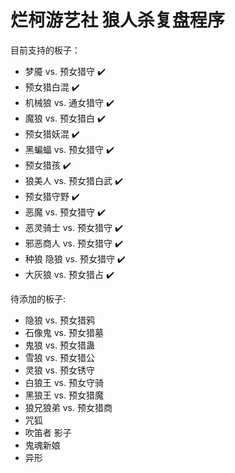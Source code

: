 # 烂柯游艺社 狼人杀复盘程序

目前支持的板子：
- 梦魇 vs. 预女猎守 ✔️
- 预女猎白混 ✔️
- 机械狼 vs. 通女猎守 ✔️
- 魔狼 vs. 预女猎白 ✔️
- 预女猎妖混 ✔️
- 黑蝙蝠 vs. 预女猎守 ✔️
- 预女猎孩 ✔️
- 狼美人 vs. 预女猎白武 ✔️
- 预女猎守野 ✔️
- 恶魔 vs. 预女猎守 ✔️
- 恶灵骑士 vs. 预女猎守 ✔️
- 邪恶商人 vs. 预女猎守 ✔️
- 种狼 隐狼 vs. 预女猎守 ✔️
- 大灰狼 vs. 预女猎占 ✔️

待添加的板子:
- 隐狼 vs. 预女猎鸦
- 石像鬼 vs. 预女猎墓
- 鬼狼 vs. 预女猎蛊
- 雪狼 vs. 预女猎公
- 灵狼 vs. 预女锈守
- 白狼王 vs. 预女守骑
- 黑狼王 vs. 预女猎魔
- 狼兄狼弟 vs. 预女猎商
- 咒狐
- 吹笛者 影子
- 鬼魂新娘
- 异形

